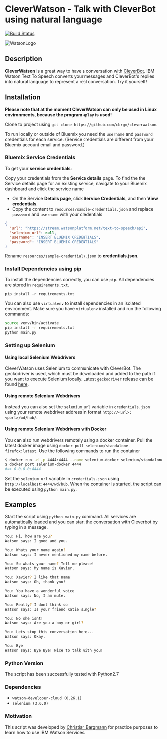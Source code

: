# **CleverWatson** - Talk with CleverBot using natural language

[![Build Status](http://dev.cynthek.de/api/badges/cbrgm/cleverwatson/status.svg)](http://dev.cynthek.de/cbrgm/cleverwatson)

![WatsonLogo](https://www.hrblock.com/images/lp/fy17/watson/with-watson.png)

## Description

**CleverWatson** is a great way to have a conversation with [CleverBot][03bdac3a]. IBM Watson Text To Speech converts your messages and CleverBot's replies into natural language to represent a real conversation. Try it yourself!

  [03bdac3a]: http://cleverbot.com "cleverbot.com"

## Installation

**Please note that at the moment CleverWatson can only be used in Linux environments, because the program `aplay` is used!**  

Clone to project using `git clone https://github.com/cbrgm/cleverwatson`.

To run locally or outside of Bluemix you need the `username` and `password` credentials for each service. (Service credentials are different from your Bluemix account email and password.)

### Bluemix Service Credentials

To get your **service credentials**:

Copy your credentials from the **Service details** page. To find the the Service details page for an existing service, navigate to your Bluemix dashboard and click the service name.

* On the Service **Details page**, click **Service Credentials**, and then **View credentials**.
* Copy the content to `resources/sample-credentials.json` and replace `password` and `username` with your credentials

```json
{
  "url": "https://stream.watsonplatform.net/text-to-speech/api",
  "selenium_url": null,
  "username": "INSERT BLUEMIX CREDENTIALS",
  "password": "INSERT BLUEMIX CREDENTIALS"
}


```

Rename `resources/sample-credentials.json` to **credentials.json**.

### Install Dependencies using pip

To install the dependencies correctly, you can use `pip`. All dependencies are stored in `requirements.txt`.

`pip install -r requirements.txt`

You can also use `virtualenv` to install dependencies in an isolated environment. Make sure you have `virtualenv` installed and run the following commands:

```bash
source venv/bin/activate
pip install -r requirements.txt
python main.py
```

### Setting up Selenium

#### Using local Selenium Webdrivers
CleverWatson uses Selenium to communicate with CleverBot. The geckodriver is used, which must be downloaded and added to the path if you want to execute Selenium locally. Latest `geckodriver` release can be found [here][b2537cd7].

#### Using remote Selenium Webdrivers

Instead you can also set the `selenium_url` variable in `credentials.json` using your remote webdriver address in format `http://<url>:<port>/wd/hub/`.

  [b2537cd7]: https://github.com/mozilla/geckodriver/releases "geckodriver"

#### Using remote Selenium Webdrivers with Docker

You can also run webdrivers remotely using a docker container. Pull the latest docker image using `docker pull selenium/standalone-firefox:latest`. Use the following commands to run the container

```bash
$ docker run -d -p 4444:4444 --name selenium-docker selenium/standalone-firefox:latest
$ docker port selenium-docker 4444
#=> 0.0.0.0:4444
```
Set the `selenium_url` variable in `credentials.json` using `http://localhost:4444/wd/hub`. When the container is started, the script can be executed using `python main.py`.

## Examples

Start the script using `python main.py` command. All services are automatically loaded and you can start the conversation with Cleverbot by typing in a message.

```bash
You: Hi, how are you?
Watson says: I good and you.

You: Whats your name again?
Watson says: I never mentioned my name before.

You: So whats your name? Tell me please!
Watson says: My name is Xavier.

You: Xavier? I like that name
Watson says: Oh, thank you!

You: You have a wonderful voice
Watson says: No, I am mute.

You: Really? I dont think so
Watson says: Is your friend Katie single?

You: No she isnt!
Watson says: Are you a boy or girl?

You: Lets stop this conversation here...
Watson says: Okay.

You: Bye
Watson says: Bye Bye! Nice to talk with you!

```

### Python Version

The script has been successfully tested with Python2.7

### Dependencies

* `watson-developer-cloud (0.26.1)`
* `selenium (3.6.0)`

### Motivation

This script was developed by [Christian Bargmann][b9824663] for practice purposes to learn how to use IBM Watson Services.

  [b9824663]: http://cbrgm.de "blog"
